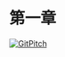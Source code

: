 # 第一章

[![GitPitch](https://gitpitch.com/assets/badge.svg)](https://gitpitch.com/BernardXiong/slider_test/master/chapter1/?grs=github)
